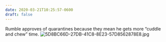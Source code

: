 ```yaml
---
date: 2020-03-21T10:25:57-0600
draft: false
---
```




Rumble approves of quarantines because they mean he gets more “cuddle and chew” time. ![5D8BC66D-27DB-41C8-8E23-57D8562878E8.jpg](https://ianwhitney.micro.blog/uploads/2020/6aa6616f2a.jpg)



